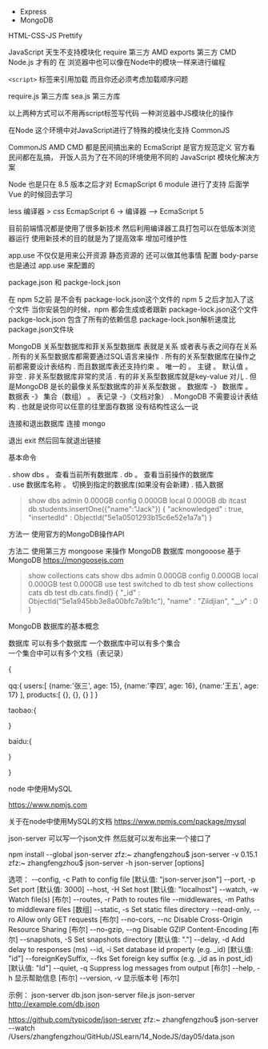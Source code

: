 - Express
- MongoDB

HTML-CSS-JS Prettify

JavaScript 天生不支持模块化
   require 第三方 AMD
   exports 第三方 CMD
   Node.js 才有的
在 浏览器中也可以像在Node中的模块一样来进行编程

`<script>` 标签来引用加载 而且你还必须考虑加载顺序问题

require.js 第三方库
sea.js  第三方库

以上两种方式可以不用再script标签写代码
一种浏览器中JS模块化的操作

在Node 这个环境中对JavaScript进行了特殊的模块化支持 CommonJS

CommonJS AMD CMD 都是民间搞出来的
EcmaScript 是官方规范定义
官方看民间都在乱搞， 开饭人员为了在不同的环境使用不同的 JavaScript 模块化解决方案 

Node 也是只在 8.5 版本之后才对 EcmapScript 6 module 进行了支持
后面学 Vue 的时候回去学习

less 编译器 > css
EcmapScript 6 -> 编译器  —> EcmaScript 5

目前前端情况都是使用了很多新技术 然后利用编译器工具打包可以在低版本浏览器运行
使用新技术的目的就是为了提高效率 增加可维护性

app.use 不仅仅是用来公开资源 静态资源的
还可以做其他事情
配置 body-parse 也是通过 app.use 来配置的

package.json 和 packge-lock.json

在 npm 5之前 是不会有 package-lock.json这个文件的
npm 5 之后才加入了这个文件
当你安装包的时候，npm 都会生成或者跟新 package-lock.json这个文件 
packge-lock.json 包含了所有的依赖信息
package-lock.json解析速度比package.json文件块 


MongoDB
关系型数据库和菲关系型数据库
表就是关系
或者表与表之间存在关系
 . 所有的关系型数据库都需要通过SQL语言来操作
 . 所有的关系型数据库在操作之前都需要设计表结构
 . 而且数据库表还支持约束
   。 唯一的
   。 主键
   。 默认值
   。 非空
 . 非关系型数据库非常的灵活
 . 有的非关系型数据库就是key-value 对儿
 . 但是MongoDB 是长的最像关系型数据库的非关系型数据
   。 数据库 -》 数据库
   。 数据表 -》 集合（数组）
   。 表记录 -》（文档对象）
 . MongoDB 不需要设计表结构
 . 也就是说你可以任意的往里面存数据 没有结构性这么一说

连接和退出数据库
连接
mongo

退出
exit 然后回车就退出链接

基本命令

. show dbs
 。 查看当前所有数据库
. db 
 。 查看当前操作的数据库  
. use 数据库名称
 。 切换到指定的数据库(如果没有会新建)
. 插入数据


> show dbs
admin   0.000GB
config  0.000GB
local   0.000GB
> db
itcast
> db.students.insertOne({"name":"Jack"})
{
	"acknowledged" : true,
	"insertedId" : ObjectId("5e1a0501293b15c6e52e1a7a")
}
> 


方法一
使用官方的MongoDB操作API

方法二
使用第三方 mongoose 来操作 MongoDB 数据库
mongooose 基于 MongoDB 
https://mongoosejs.com  



> show collections
cats
> show dbs
admin   0.000GB
config  0.000GB
local   0.000GB
test    0.000GB
> use test
switched to db test
> show collections
cats
> db
test
> db.cats.find()
{ "_id" : ObjectId("5e1a945bb3e8a00bfc7a9b1c"), "name" : "Zildjian", "__v" : 0 }
>



MongoDB 数据库的基本概念

数据库 可以有多个数据库
一个数据库中可以有多个集合  
一个集合中可以有多个文档（表记录）

{
   
   qq:{
      users:[
        {name:'张三', age: 15},
        {name:'李四', age: 16},
        {name:'王五', age: 17}
      ],
      products:[
        {},
        {},
        {} 
      ]
   }

   taobao:{


   }

   baidu:{

   }

}


node 中使用MySQL

https://www.npmjs.com 

关于在node中使用MySQL的文档
https://www.npmjs.com/package/mysql 


json-server 
可以写一个json文件 然后就可以发布出来一个接口了







npm install --global json-server
zfz:~ zhangfengzhou$ json-server -v
0.15.1
zfz:~ zhangfengzhou$ json-server -h
json-server [options] <source>

选项：
  --config, -c               Path to config file    [默认值: "json-server.json"]
  --port, -p                 Set port                             [默认值: 3000]
  --host, -H                 Set host                      [默认值: "localhost"]
  --watch, -w                Watch file(s)                                [布尔]
  --routes, -r               Path to routes file
  --middlewares, -m          Paths to middleware files                    [数组]
  --static, -s               Set static files directory
  --read-only, --ro          Allow only GET requests                      [布尔]
  --no-cors, --nc            Disable Cross-Origin Resource Sharing        [布尔]
  --no-gzip, --ng            Disable GZIP Content-Encoding                [布尔]
  --snapshots, -S            Set snapshots directory               [默认值: "."]
  --delay, -d                Add delay to responses (ms)
  --id, -i                   Set database id property (e.g. _id)  [默认值: "id"]
  --foreignKeySuffix, --fks  Set foreign key suffix (e.g. _id as in post_id)
                                                                  [默认值: "Id"]
  --quiet, -q                Suppress log messages from output            [布尔]
  --help, -h                 显示帮助信息                                 [布尔]
  --version, -v              显示版本号                                   [布尔]

示例：
  json-server db.json
  json-server file.js
  json-server http://example.com/db.json

https://github.com/typicode/json-server
zfz:~ zhangfengzhou$ json-server --watch /Users/zhangfengzhou/GitHub/JSLearn/14_NodeJS/day05/data.json





















